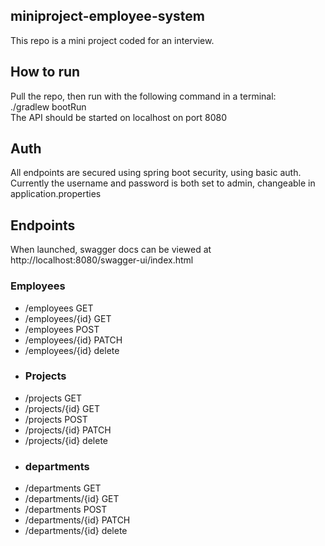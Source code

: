 ##   miniproject-employee-system
This repo is a mini project coded for an interview.
## How to run
Pull the repo, then run with the following command in a terminal:<br>
./gradlew bootRun<br>
The API should be started on localhost on port 8080
## Auth
All endpoints are secured using spring boot security, using basic auth.<br>
Currently the username and password is both set to admin, changeable in application.properties
## Endpoints
When launched, swagger docs can be viewed at http://localhost:8080/swagger-ui/index.html
### Employees
- /employees GET
- /employees/{id} GET
- /employees POST
- /employees/{id} PATCH
- /employees/{id} delete
- ### Projects
- /projects GET
- /projects/{id} GET
- /projects POST
- /projects/{id} PATCH
- /projects/{id} delete
- ### departments
- /departments GET
- /departments/{id} GET
- /departments POST
- /departments/{id} PATCH
- /departments/{id} delete
